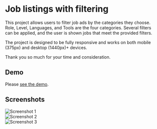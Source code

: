 
# Job listings with filtering

This project allows users to filter job ads by the categories they choose.
Role, Level, Languages, and Tools are the four categories. Several filters can be applied, and the user is shown jobs that meet the provided filters.

The project is designed to be fully responsive and works on both mobile (375px) and desktop (1440px)+ devices.

Thank you so much for your time and consideration.

## Demo

Please [see the demo](https://cheerful-marigold-c2a8b4.netlify.app/).  

## Screenshots

![Screenshot 1](https://i.imgur.com/HtdZUm9.png)  
![Screenshot 2](https://i.imgur.com/AnqL1vM.png)  
![Screenshot 3](https://i.imgur.com/D48x2Jj.png)
